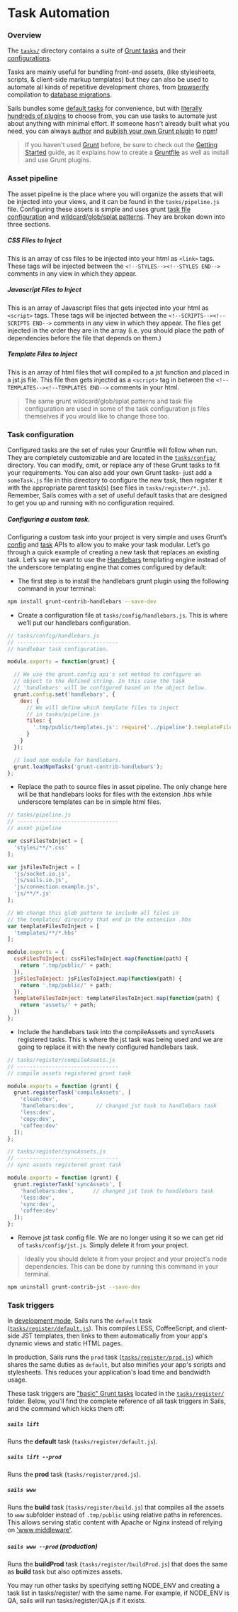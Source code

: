 # Task Automation

### Overview

The [`tasks/`](http://sailsjs.com/documentation/anatomy/tasks) directory contains a suite of [Grunt tasks](http://gruntjs.com/creating-tasks) and their [configurations](http://gruntjs.com/configuring-tasks).

Tasks are mainly useful for bundling front-end assets, (like stylesheets, scripts, & client-side markup templates) but they can also be used to automate all kinds of repetitive development chores, from [browserify](https://github.com/jmreidy/grunt-browserify) compilation to [database migrations](https://www.npmjs.org/package/grunt-db-migrate).

Sails bundles some [default tasks](http://sailsjs.com/documentation/grunt/default-tasks) for convenience, but with [literally hundreds of plugins](http://gruntjs.com/plugins) to choose from, you can use tasks to automate just about anything with minimal effort.  If someone hasn't already built what you need, you can always [author](http://gruntjs.com/creating-tasks) and [publish your own Grunt plugin](http://gruntjs.com/creating-plugins) to [npm](http://npmjs.org)!

> If you haven't used [Grunt](http://gruntjs.com/) before, be sure to check out the [Getting Started](http://gruntjs.com/getting-started) guide, as it explains how to create a [Gruntfile](http://gruntjs.com/sample-gruntfile) as well as install and use Grunt plugins.


### Asset pipeline

The asset pipeline is the place where you will organize the assets that will be injected into your views, and it can be found in the `tasks/pipeline.js` file. Configuring these assets is simple and uses grunt [task file configuration](http://gruntjs.com/configuring-tasks#files) and [wildcard/glob/splat patterns](http://gruntjs.com/configuring-tasks#globbing-patterns). They are broken down into three sections.

##### CSS Files to Inject
This is an array of css files to be injected into your html as `<link>` tags.  These tags will be injected between the `<!--STYLES--><!--STYLES END-->` comments in any view in which they appear.

##### Javascript Files to Inject
This is an array of Javascript files that gets injected into your html as `<script>` tags.  These tags will be injected between the `<!--SCRIPTS--><!--SCRIPTS END-->` comments in any view in which they appear. The files get injected in the order they are in the array (i.e. you should place the path of dependencies before the file that depends on them.)

##### Template Files to Inject
This is an array of html files that will compiled to a jst function and placed in a jst.js file. This file then gets injected as a `<script>` tag in between the `<!--TEMPLATES--><!--TEMPLATES END-->` comments in your html.

> The same grunt wildcard/glob/splat patterns and task file configuration are used in some of the task configuration js files themselves if you would like to change those too.

### Task configuration

Configured tasks are the set of rules your Gruntfile will follow when run. They are completely customizable and are located in the [`tasks/config/`](http://sailsjs.com/documentation/anatomy/my-app/tasks/config) directory. You can modify, omit, or replace any of these Grunt tasks to fit your requirements. You can also add your own Grunt tasks- just add a `someTask.js` file in this directory to configure the new task, then register it with the appropriate parent task(s) (see files in `tasks/register/*.js`). Remember, Sails comes with a set of useful default tasks that are designed to get you up and running with no configuration required.

##### Configuring a custom task.

Configuring a custom task into your project is very simple and uses Grunt&rsquo;s [config](http://gruntjs.com/api/grunt.config) and [task](http://gruntjs.com/api/grunt.task) APIs to allow you to make your task modular. Let&rsquo;s go through a quick example of creating a new task that replaces an existing task. Let&rsquo;s say we want to use the [Handlebars](http://handlebarsjs.com/) templating engine instead of the underscore templating engine that comes configured by default:

* The first step is to install the handlebars grunt plugin using the following command in your terminal:

```bash
npm install grunt-contrib-handlebars --save-dev
```

* Create a configuration file at `tasks/config/handlebars.js`. This is where we&rsquo;ll put our handlebars configuration.

```javascript
// tasks/config/handlebars.js
// --------------------------------
// handlebar task configuration.

module.exports = function(grunt) {

  // We use the grunt.config api's set method to configure an
  // object to the defined string. In this case the task
  // 'handlebars' will be configured based on the object below.
  grunt.config.set('handlebars', {
    dev: {
      // We will define which template files to inject
      // in tasks/pipeline.js
      files: {
        '.tmp/public/templates.js': require('../pipeline').templateFilesToInject
      }
    }
  });

  // load npm module for handlebars.
  grunt.loadNpmTasks('grunt-contrib-handlebars');
};
```

* Replace the path to source files in asset pipeline. The only change here will be that handlebars looks for files with the extension .hbs while underscore templates can be in simple html files.

```javascript
// tasks/pipeline.js
// --------------------------------
// asset pipeline

var cssFilesToInject = [
  'styles/**/*.css'
];

var jsFilesToInject = [
  'js/socket.io.js',
  'js/sails.io.js',
  'js/connection.example.js',
  'js/**/*.js'
];

// We change this glob pattern to include all files in
// the templates/ direcotry that end in the extension .hbs
var templateFilesToInject = [
  'templates/**/*.hbs'
];

module.exports = {
  cssFilesToInject: cssFilesToInject.map(function(path) {
    return '.tmp/public/' + path;
  }),
  jsFilesToInject: jsFilesToInject.map(function(path) {
    return '.tmp/public/' + path;
  }),
  templateFilesToInject: templateFilesToInject.map(function(path) {
    return 'assets/' + path;
  })
};
```

* Include the handlebars task into the compileAssets and syncAssets registered tasks. This is where the jst task was being used and we are going to replace it with the newly configured handlebars task.

```javascript
// tasks/register/compileAssets.js
// --------------------------------
// compile assets registered grunt task

module.exports = function (grunt) {
  grunt.registerTask('compileAssets', [
    'clean:dev',
    'handlebars:dev',       // changed jst task to handlebars task
    'less:dev',
    'copy:dev',
    'coffee:dev'
  ]);
};

// tasks/register/syncAssets.js
// --------------------------------
// sync assets registered grunt task

module.exports = function (grunt) {
  grunt.registerTask('syncAssets', [
    'handlebars:dev',      // changed jst task to handlebars task
    'less:dev',
    'sync:dev',
    'coffee:dev'
  ]);
};
```

* Remove jst task config file. We are no longer using it so we can get rid of `tasks/config/jst.js`. Simply delete it from your project.

> Ideally you should delete it from your project and your project's node dependencies. This can be done by running this command in your terminal.
```bash
npm uninstall grunt-contrib-jst --save-dev
```

### Task triggers

In [development mode](https://sailsjs.com/documentation/reference/configuration/sails-config#?sailsconfigenvironment), Sails runs the `default` task ([`tasks/register/default.js`](http://sailsjs.com/documentation/anatomy/tasks/register/default.js.html)).  This compiles LESS, CoffeeScript, and client-side JST templates, then links to them automatically from your app's dynamic views and static HTML pages.

In production, Sails runs the `prod` task ([`tasks/register/prod.js`](http://sailsjs.com/documentation/anatomy/tasks/register/prod.js.html)) which shares the same duties as `default`, but also minifies your app's scripts and stylesheets.  This reduces your application's load time and bandwidth usage.

These task triggers are ["basic" Grunt tasks](http://gruntjs.com/creating-tasks#basic-tasks) located in the [`tasks/register/`](http://sailsjs.com/documentation/anatomy/tasks/register) folder.  Below, you'll find the complete reference of all task triggers in Sails, and the command which kicks them off:

##### `sails lift`

Runs the **default** task (`tasks/register/default.js`).

##### `sails lift --prod`

Runs the **prod** task (`tasks/register/prod.js`).

##### `sails www`

Runs the **build** task (`tasks/register/build.js`) that compiles all the assets to `www` subfolder instead of `.tmp/public` using relative paths in references. This allows serving static content with Apache or Nginx instead of relying on ['www middleware'](http://sailsjs.com/documentation/concepts/Middleware).

##### `sails www --prod` (production)

Runs the **buildProd** task (`tasks/register/buildProd.js`) that does the same as **build** task but also optimizes assets.

You may run other tasks by specifying setting NODE_ENV and creating a task list in tasks/register/ with the same name.  For example, if NODE_ENV is QA, sails will run tasks/register/QA.js if it exists.


<docmeta name="displayName" value="Task Automation">

